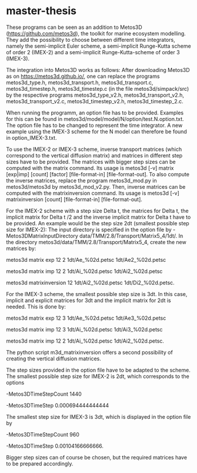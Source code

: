 # master-thesis

These programs can be seen as an addition to Metos3D (https://github.com/metos3d), the toolkit for marine ecosystem modelling. They add the possibility to choose between different time integrators, namely the semi-implicit Euler scheme, a semi-implicit Runge-Kutta scheme of order 2 (IMEX-2) and a semi-implicit Runge-Kutta-scheme of order 3 (IMEX-3). 

The integration into Metos3D works as follows:
After downloading Metos3D as on https://metos3d.github.io/, one can replace the programs metos3d_type.h, metos3d_transport.h, metos3d_transport.c, metos3d_timestep.h, metos3d_timestep.c (in the file metos3d/simpack/src) by the respective programs metos3d_type_v2.h, metos3d_transport_v2.h, metos3d_transport_v2.c, metos3d_timestep_v2.h, metos3d_timestep_2.c. 

When running the programm, an option file has to be provided. Examples for this can be found in metos3d/model/model/N/option/test.N.option.txt. The option file has to be changed to represent the time integrator. A new example using the IMEX-3 scheme for the N model can therefore be found in option_IMEX-3.txt.

To use the IMEX-2 or IMEX-3 scheme, inverse transport matrices (which correspond to the vertical diffusion matrix) and matrices in different step sizes have to be provided. The matrices with bigger step sizes can be computed with the matrix command. Its usage is 
metos3d [-v] matrix [exp|imp] [count] [factor] [file-format-in] [file-format-out].
To also compute the inverse matrices, replace the program metos3d_mod.py in metos3d/metos3d by metos3d_mod_v2.py. Then, inverse matrices can be computed with the matrixinversion command. Its usage is 
metos3d [-v] matrixinversion [count] [file-format-in] [file-format-out].

For the IMEX-2 scheme with a step size Delta t, the matrices for Delta t, the implicit matrix for Delta t /2 and the inverse implicit matrix for Delta t have to be provided.
An example would be the step size 2dt (smallest possible step size for IMEX-2): 
The input directory is specified in the option file by 
-Metos3DMatrixInputDirectory data/TMM/2.8/Transport/Matrix5_4/1dt/.
In the directory metos3d/data/TMM/2.8/Transport/Matrix5_4, create the new matrices by:

metos3d matrix exp 12 2 1dt/Ae_%02d.petsc 1dt/Ae2_%02d.petsc

metos3d matrix imp 12 2 1dt/Ai_%02d.petsc 1dt/Ai2_%02d.petsc

metos3d matrixinversion 12 1dt/Ai2_%02d.petsc 1dt/Di2_%02d.petsc.

For the IMEX-3 scheme, the smallest possible step size is 3dt. In this case, implicit and explicit matrices for 3dt and the implicit matrix for 2dt is needed. This is done by:

metos3d matrix exp 12 3 1dt/Ae_%02d.petsc 1dt/Ae3_%02d.petsc

metos3d matrix imp 12 3 1dt/Ai_%02d.petsc 1dt/Ai3_%02d.petsc

metos3d matrix imp 12 2 1dt/Ai_%02d.petsc 1dt/Ai2_%02d.petsc.

The python script m3d_matrixinversion offers a second possibility of creating the vertical diffusion matrices.

The step sizes provided in the option file have to be adapted to the scheme. The smallest possible step size for IMEX-2 is 2dt, which corresponds to the options

 -Metos3DTimeStepCount                              1440
 
 -Metos3DTimeStep                                   0.000694444444444
 
 The smallest step size for IMEX-3 is 3dt, which is displayed in the option file by 
 
 -Metos3DTimeStepCount                              960
 
 -Metos3DTimeStep                                   0.00104166666666.
 
 Bigger step sizes can of course be chosen, but the required matrices have to be prepared accordingly.
